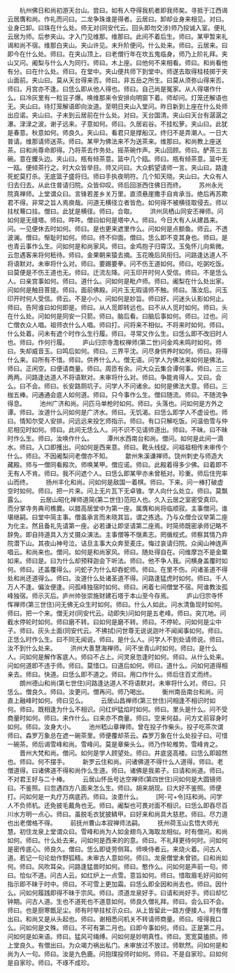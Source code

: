 <!-- { "loadSidebar": true } -->
　　杭州佛日和尚初游天台山。尝曰。如有人夺得我机者即我师矣。寻抵于江西谒云居膺和尚。作礼而问曰。二龙争珠谁是得者。云居曰。卸却业身来相见。对曰。业身已卸。曰珠在什么处。师无对(同安代云。回头即勿交涉)师乃投诚入室。便礼云居为师。后参夹山。才入门见维那。维那曰。此间不着后生。师曰。某甲暂来礼谒和尚不宿。维那白夹山。夹山许见。未升阶便问。什么处来。师曰。云居来。曰即今在什么处。师曰。在夹山顶上。曰老僧行年在坎五鬼临身。师乃上阶礼拜。夹山又问。阇梨与什么人为同行。师曰。木上座。曰他何不来相看。师曰。和尚看他有分。曰在什么处。师曰。在堂中。夹山便共师下到堂中。师遂去取得柱枝掷于夹山面前。夹山曰。莫从天台得来否。师曰。非五岳之所生。曰莫从须弥山得来否。师曰。月宫亦不逢。曰恁么即从他人得也。师曰。自己尚是冤家。从人得堪作什么。曰冷灰里有一粒豆子爆。唤维那来令安排向明窗下着。师却问。灯笼还解语也无。夹山曰。待灯笼解语即向汝道。至明日夹山入堂问。昨日新到上座在什么处师出应诺。夹山曰。子未到云居前在什么处。对曰。天台国清。夹山曰天台有潺潺之瀑。渌渌之波。谢子远来。子意如何。师曰。久居岩谷。不挂松萝。夹山曰。此犹是春意。秋意如何。师良久。夹山曰。看君只是撑船汉。终归不是弄潮人。一日大普请。维那请师送茶。师曰。某甲为佛法来不为送茶来。维那曰。和尚教上座送茶。曰和尚尊命即得。乃将茶去作务处。摇茶碗作声。夹山回顾。师曰。酽茶三五碗。意在钁头边。夹山曰。瓶有倾茶意。篮中几个瓯。师曰。瓶有倾茶意。篮中无一瓯。便倾茶行之。时大众皆举目。师又问曰。大众鹤望请师一言。夹山曰。路逢死蛇莫打杀。无底篮子盛将归。师曰手执夜明符。几个知天晓。夹山曰。大众有人归去归去。从此住普请归院。众皆仰叹。师后回浙西住佛日而终。
　　苏州永光院真禅师。上堂谓众曰。言锋若差乡关万里。直须悬崖撒手自肯承当。绝后再苏欺君不得。非常之旨人焉庾哉。问道无横径立者皆危。如何得不被横径取侵去。师以拄杖蓦口拄。僧曰。此犹是横径。师曰。合取。
　　洪州凤栖山同安丕禅师。问如何是无缝塔。师曰。吽吽。僧曰如何是塔中人。师曰。今日大有人从建昌来。问。一见便休去时如何。师曰。是也更来遮里作么。问如何是点额鱼。师云。不透波澜。僧曰。惭耻时如何。师曰。终不仰面。僧曰。恁么即不变其身也。师曰。是也青云事作么生。问如何是和尚家风。师曰。金鸡抱子归霄汉。玉兔怀儿向紫微。云忽遇客来将何秖待。师曰。金果朝来猿去摘。玉花晚后凤衔归。问路逢达道人不将语默对。未审将什么对。师曰。要踢要拳。问不伤王道如何。师曰。吃粥吃饭。曰莫便是不伤王道也无。师曰。迁流左降。问玉印开时何人受信。师曰。不是恁么人。曰亲宫事如何。师曰。道什么。问如何是毗卢师。师曰。阇梨在什么处出家。问如何是触目菩提。师曰。面前佛殿。问片玉无瑕请师不触。师曰。落汝后。问玉印开时何人受信。师云。不是小小。问如何是妙旨。师曰好。问迷头认影如何止。师曰。告阿谁曰如何即是。师曰。从人觅即转远也。曰不从人觅时如何。师曰。头在什么处。问如何是同安一只箭。师曰。脑后看。曰脑后事如何。师曰。过也。问亡僧衣众人唱。祖师衣什么人唱。师曰打。问将来不相似。不将来时如何。师曰。什么处着。问未有遮个时作么生行履。师曰。寻常又作么生。曰恁么即不改旧时人也。师曰。作何行履。
　　庐山归宗寺澹权禅师(第二世)问金鸡未鸣时如何。师曰。失却威音玉。曰鸣后如何。师曰。三界平沈。问尽身供养时如何。师曰。将得什么来。曰所有不惜。师曰。供养什么人。僧无语。问学人为佛法来如何是佛法。师曰。正闲空。曰便请商量。师曰。周匝有余。问大众云集合谭何事。师曰。三三两两。问路逢达道人不将语默对。未审将什么对。师曰。争能肯得人。又曰。会么。曰不会。师曰。长安路厕坑子。问学人不问诸余。如何是佛法大意。师曰。三枷五棒。问通通会底人如何道。师曰。只今事作么生。僧曰随流。师曰。不随流争得息。
　　池州广济和尚。问匹马单枪时如何。师曰。头落也。问如何是方外之谭。师曰。汝道什么问如何是广济水。师曰。无饥渴。曰恁么即学人不虚设也。师曰。情知尔受人安排。问远远来投乞师指示。师曰。有口只解吃饭。问温伯雪与仲尼相见时如何。师曰。此间无恁么人。问不识不见请师道出。师曰。不昧。曰不昧时作么生。师曰。汝唤作什么。
　　潭州水西南台和尚。僧问。如何是此间一滴水。师曰。入口即擭出。问如何是西来意。师曰。靴头线绽。问祖祖相传未审传个什么。师曰。不因阇梨问老僧亦不知。
　　歙州朱溪谦禅师。饶州刺史与师造大藏殿。师与一僧同看殿次。师唤某甲。僧应诺。师曰。此殿着得多少佛。曰着即不无有人不肯。师曰。我不问遮个人。曰恁么即某甲亦未曾秖对。珍重。师后住兜率山而终。
　　扬州丰化和尚。问如何是敌国一着棋。师曰。下来。问一棒打破虚空时如何。师曰。把一片来。问上无片瓦下无卓锥。学人向什么处立。师曰。莫飘露么。
　　云居山昭化禅师道简(第二世住)范阳人也。久入云居之室密受真印。而分掌寺务典司樵爨。以腊高居堂中为第一座。属膺和尚将临顺寂。主事僧问。谁堪继嗣。曰堂中简主事。僧虽承言而未晓其旨。谓之拣选。乃与众僧佥议举第二座为化主。然且备礼先请第一座。必若谦让即坚请第二座焉。时简师既密承师记略不辞免。即自持道具入方丈摄众演法。主事僧等不惬素志。罔循规式。师察其情乃弃院潜下山。其夜山神号泣。诘旦主事大众奔至麦庄。悔过哀请归院。众闻山神连声唱云。和尚来也。僧问。如何是和尚家风。师曰。随处得自在。问维摩岂不是金粟如来。师曰是。曰为什么却预释迦会下听法。师曰。他不争人我。问横身盖覆时如何。师曰。还盖覆得么。问蛇子为什么却吞蛇师。师曰。在里不伤。问诸圣道不得处和尚还道得么。师曰。汝道什么处诸圣道不得。问路逢猛虎时如何。师曰。千人万人不逢。偏汝便逢。问孤峰独宿时如何。师曰。闲着七间僧堂不宿。阿谁教汝孤峰独宿。师示灭后。庐州帅张崇施财建石塔于本山至今存焉。
　　庐山归宗寺怀恽禅师(第三世住)问无佛无众生时如何。师曰。什么人如此。问水清鱼现时如何。师曰。把一个来。僧无对(同安代云。动即失)问如何是五老峰。师曰。突兀地。问截水停轮时如何。师曰磨不转。曰如何是磨不转。师曰。不停轮。问如何是尘中子。师曰。灰头土面(同安代云。不拂拭)问世尊无说说迦叶不闻闻事如何。师曰。正恁么时作么生。曰不同无闻说。师曰。是什么人。问学人不到处请师说。师曰。汝不到什么处来。
　　洪州大善慧海禅师。问不坐青山时如何。师曰。是什么人。问如何是解作客底人。师曰不占上。问灵泉忽逢时如何。师曰。从什么处来。问如何道即不违于师。师曰。莫惜口。曰道后如何。师曰。道什么。问如何道得相亲去。师曰。快道。曰恁么即不道之。师曰。用口作什么。师后住百丈而终。
　　朗州德山和尚(第七世住)问路逢达道人不将语默对。未审将什么对。师曰。只恁么。僧良久。师曰。汝更问。僧再问。师乃喝出。
　　衡州南岳南台和尚。问直上融峰时如何。师曰见么。
　　云居山昌禅师(第三世住)问相逢不相识时如何。师曰。既相逢为什么不相识。问红炉猛焰时如何。师曰。里头是什么。问不受商量时如何。师曰。来作什么。曰来亦不商量。师曰。空来何益。问方丈前容身时如何。师曰。汝身大小。
　　池州嵇山章禅师。曾在投子作柴头。投子吃茶次谓师曰。森罗万象总在遮一碗茶里。师便覆却茶云。森罗万象在什么处投子曰。可惜一碗茶。师后谒雪峰和尚。雪峰问。莫是章柴头么。师乃作轮椎势。雪峰肯之。
　　晋州大梵和尚。僧问。如何是学人顾望处。师曰。井底竖高楼。曰恁么即超然也。师曰。何不摆手。
　　新罗云住和尚。问诸佛道不得什么人道得。师曰。老僧道得。曰诸佛道不得和尚作么生道。师曰。诸佛是我弟子。曰请和尚道。师曰。不对君王好与二十棒。
　　云居山怀岳号达空禅师(第四世住)问如何是大圆镜师曰。不鉴照。曰忽遇四方八面来怎么生。师曰。胡来胡现。曰大好不鉴照。师便打。问如何是一丸疗万病底药。师曰。汝患什么。
　　[阿-可+令]珏和尚。问学人不负师机。还免披毛戴角也无。师曰。阇梨也可畏对面不相识。曰恁么即吞尽百川水方明一点心。师曰。虽脱毛衣犹披鳞甲。曰好来和尚具大慈悲。师曰。尽力道也出老僧格不得。
　　前抚州曹山本寂禅师法嗣。
　　抚州荷玉山玄悟大师光慧。初住龙泉上堂谓众曰。雪峰和尚为人如金翅鸟入海取龙相似。时有僧问。和尚如何。师曰。什么处去来。问如何是西来的的意。师曰。不礼拜更待何时。问如何是密传底心。师良久。僧曰。恁么即徒劳侧耳。师唤侍者云。来烧火着。问古人道。若记一句论劫作野狐精。未审古人意如何。师曰。龙泉僧堂未曾锁。曰和尚如何。师曰。风吹耳朵。问路逢猛兽时如何。师曰。憨作么。问如何是声前一句。师曰。恰似不道。问古人云。如红炉上一点雪。意旨如何。师曰。惜取眉毛好问如何指示即不昧于时中。师曰。不可雪上更加霜。曰恁么即全因和尚去也。师曰。因什么。问如何履践即得不昧于宗风。师曰。须道龙泉好手。曰请和尚好手。师曰却忆钟期。问古人道。生也不道死也不道意如何。师良久僧礼拜。师曰。会么曰不会。师曰。也是厨寒甑足尘。师有时举拄杖示众曰。从上皆留此一路方便接人。时有僧出曰。和尚又是从头起也。师曰。谢相悉问机关不转请师商量。师曰。哑得我口么。问如何是文殊。师曰。不可有第二月也。曰即今事如何。师曰。正是第二月。问如何是如来语。师曰。猛风可绳缚。问如何是妙明真性。师曰。宽宽莫搕损。师上堂良久。有僧出曰。为众竭力祸出私门。未审放过不放过。师默然。问如何是和尚为人一句。师曰。汝是九色鹿。问抱璞投师时如何。师曰。不是自家珍。曰如何是自家珍。师曰。不琢不成珍。
